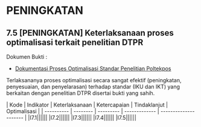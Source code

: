 # PENINGKATAN

## 7.5 [PENINGKATAN] Keterlaksanaan proses optimalisasi terkait penelitian DTPR

Dokumen Bukti :

- [Dokumentasi Proses Optimalisasi Standar Penelitian Poltekpos](../standar/standarpenelitian.pdf)

Terlaksananya proses optimalisasi secara sangat efektif (peningkatan, penyesuaian, dan penyelarasan) terhadap standar (IKU dan IKT) yang berkaitan dengan penelitian DTPR disertai bukti yang sahih.

| Kode      | Indikator | Keterlaksanaan | Ketercapaian | Tindaklanjut | Optimalisasi |
| ---------- | -------- | --------- | ------------- | --------------------- |
|I7.1||||||
|I7.2||||||
|I7.3||||||
|I7.4||||||
|I7.5||||||
